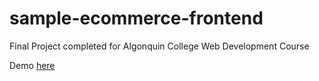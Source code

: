 # sample-ecommerce-frontend

Final Project completed for Algonquin College Web Development Course

Demo [here](https://christinerosa.github.io/sample-ecommerce-frontend/)
